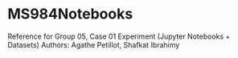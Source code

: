 # MS984Notebooks
Reference for Group 05, Case 01 Experiment (Jupyter Notebooks + Datasets)
Authors: Agathe Petillot, Shafkat Ibrahimy
